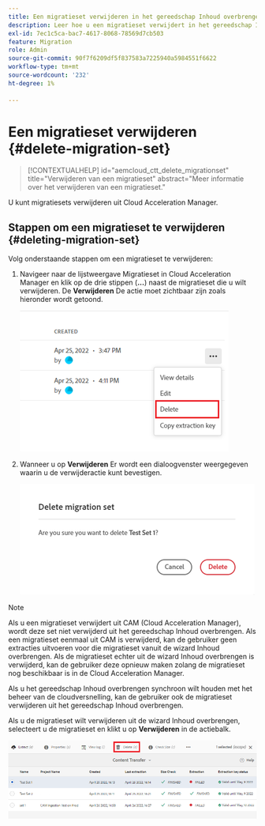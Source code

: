 ```yaml
---
title: Een migratieset verwijderen in het gereedschap Inhoud overbrengen
description: Leer hoe u een migratieset verwijdert in het gereedschap Inhoud overbrengen.
exl-id: 7ec1c5ca-bac7-4617-8068-78569d7cb503
feature: Migration
role: Admin
source-git-commit: 90f7f6209df5f837583a7225940a5984551f6622
workflow-type: tm+mt
source-wordcount: '232'
ht-degree: 1%

---
```


# Een migratieset verwijderen {#delete-migration-set}

>[!CONTEXTUALHELP]
>id="aemcloud_ctt_delete_migrationset"
>title="Verwijderen van een migratieset"
>abstract="Meer informatie over het verwijderen van een migratieset."

U kunt migratiesets verwijderen uit Cloud Acceleration Manager.

## Stappen om een migratieset te verwijderen {#deleting-migration-set}

Volg onderstaande stappen om een migratieset te verwijderen:

1. Navigeer naar de lijstweergave Migratieset in Cloud Acceleration Manager en klik op de drie stippen (**...**) naast de migratieset die u wilt verwijderen. De **Verwijderen** De actie moet zichtbaar zijn zoals hieronder wordt getoond.

   ![afbeelding](/help/journey-migration/content-transfer-tool/assets-ctt/migration-delete1.png)

1. Wanneer u op **Verwijderen** Er wordt een dialoogvenster weergegeven waarin u de verwijderactie kunt bevestigen.

   ![afbeelding](/help/journey-migration/content-transfer-tool/assets-ctt/migration-delete2.png)

>[!NOTE]
>
>Als u een migratieset verwijdert uit CAM (Cloud Acceleration Manager), wordt deze set niet verwijderd uit het gereedschap Inhoud overbrengen. Als een migratieset eenmaal uit CAM is verwijderd, kan de gebruiker geen extracties uitvoeren voor die migratieset vanuit de wizard Inhoud overbrengen. Als de migratieset echter uit de wizard Inhoud overbrengen is verwijderd, kan de gebruiker deze opnieuw maken zolang de migratieset nog beschikbaar is in de Cloud Acceleration Manager.
>
>Als u het gereedschap Inhoud overbrengen synchroon wilt houden met het beheer van de cloudversnelling, kan de gebruiker ook de migratieset verwijderen uit het gereedschap Inhoud overbrengen.

Als u de migratieset wilt verwijderen uit de wizard Inhoud overbrengen, selecteert u de migratieset en klikt u op **Verwijderen** in de actiebalk.

![afbeelding](/help/journey-migration/content-transfer-tool/assets-ctt/cttcam27.png)
